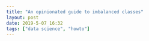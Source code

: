 ```yaml
---
title: "An opinionated guide to imbalanced classes"
layout: post
date: 2019-5-07 16:32
tags: ["data science", "howto"]
---
```


<script src="https://gist.github.com/artificialsoph/6906ff7ca66531a6c660a0cc24355ff4.js"></script>
